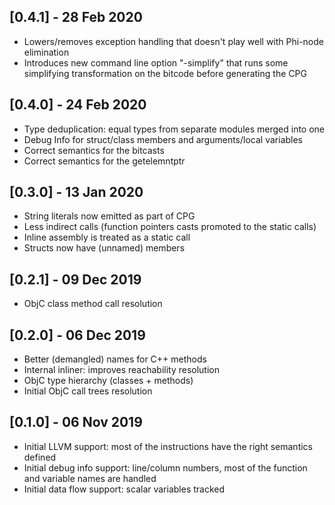 ## [0.4.1] - 28 Feb 2020

- Lowers/removes exception handling that doesn't play well with Phi-node elimination
- Introduces new command line option "-simplify" that runs some simplifying transformation on the bitcode before generating the CPG

## [0.4.0] - 24 Feb 2020

- Type deduplication: equal types from separate modules merged into one
- Debug Info for struct/class members and arguments/local variables
- Correct semantics for the bitcasts
- Correct semantics for the getelemntptr

## [0.3.0] - 13 Jan 2020

- String literals now emitted as part of CPG
- Less indirect calls (function pointers casts promoted to the static calls)
- Inline assembly is treated as a static call
- Structs now have (unnamed) members

## [0.2.1] - 09 Dec 2019

- ObjC class method call resolution

## [0.2.0] - 06 Dec 2019

- Better (demangled) names for C++ methods
- Internal inliner: improves reachability resolution
- ObjC type hierarchy (classes + methods)
- Initial ObjC call trees resolution

## [0.1.0] - 06 Nov 2019

- Initial LLVM support: most of the instructions have the right semantics defined
- Initial debug info support: line/column numbers, most of the function and variable names are handled
- Initial data flow support: scalar variables tracked
